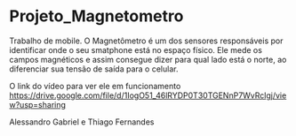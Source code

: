 # Projeto_Magnetometro
Trabalho de mobile.
O Magnetômetro é um dos sensores responsáveis por identificar onde o seu smatphone está no espaço físico.
Ele mede os campos magnéticos e assim consegue dizer para qual lado está o norte, ao diferenciar sua tensão de saída para o celular.

O link do vídeo para ver ele em funcionamento
https://drive.google.com/file/d/1IogO51_46lRYDP0T30TGENnP7WvRclgj/view?usp=sharing

Alessandro Gabriel e Thiago Fernandes
